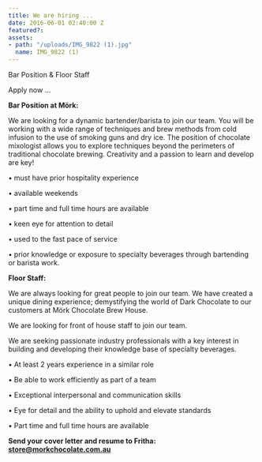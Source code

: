 ```yaml
---
title: We are hiring ...
date: 2016-06-01 02:40:00 Z
featured?: 
assets:
- path: "/uploads/IMG_9822 (1).jpg"
  name: IMG_9822 (1)
---
```


Bar Position & Floor Staff

Apply now ...




**Bar Position at Mörk:** 

We are looking for a dynamic bartender/barista to join our team. You will be working with a wide range of techniques and brew methods from cold infusion to the use of smoking guns and dry ice. The position of chocolate mixologist allows you to explore techniques beyond the perimeters of traditional chocolate brewing. Creativity and a passion to learn and develop are key! 

•   must have prior hospitality experience 

•   available weekends 

•   part time and full time hours are available 

•   keen eye for attention to detail 

•   used to the fast pace of service 

•   prior knowledge or exposure to specialty beverages through bartending or barista work. 



**Floor Staff:** 

We are always looking for great people to join our team. We have created a unique dining experience; demystifying the world of Dark Chocolate to our customers at Mörk Chocolate Brew House. 

We are looking for front of house staff to join our team.

We are seeking passionate industry professionals with a key interest in building and developing their knowledge base of specialty beverages. 

•   At least 2 years experience in a similar role 

•   Be able to work efficiently as part of a team

•   Exceptional interpersonal and communication skills

•   Eye for detail and the ability to uphold and elevate standards 

•   Part time and full time hours are available

**Send your cover letter and resume to Fritha: store@morkchocolate.com.au**

